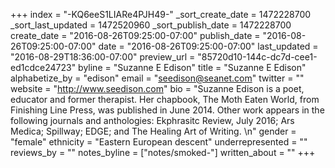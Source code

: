 +++
index = "-KQ6eeS1LIARe4PJH49-"
_sort_create_date = 1472228700
_sort_last_updated = 1472520960
_sort_publish_date = 1472228700
create_date = "2016-08-26T09:25:00-07:00"
publish_date = "2016-08-26T09:25:00-07:00"
date = "2016-08-26T09:25:00-07:00"
last_updated = "2016-08-29T18:36:00-07:00"
preview_url = "85720d10-144c-dc7d-cee1-ed1cdce24723"
byline = "Suzanne E Edison"
title = "Suzanne E Edison"
alphabetize_by = "edison"
email = "seedison@seanet.com"
twitter = ""
website = "http://www.seedison.com"
bio = "Suzanne Edison is a poet, educator and former therapist. Her chapbook, The Moth Eaten World, from Finishing Line Press, was published in June 2014. Other work appears in the following journals and anthologies: Ekphrasitc Review, July 2016; Ars Medica; Spillway; EDGE; and The Healing Art of Writing. \n"
gender = "female"
ethnicity = "Eastern European descent"
underrepresented = ""
reviews_by = ""
notes_byline = ["notes/smoked-"]
written_about = ""
+++

